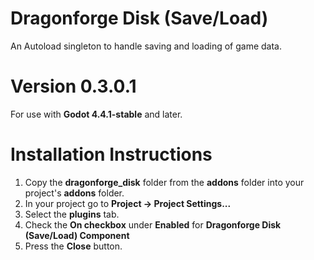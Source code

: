 # Dragonforge Disk (Save/Load)
An Autoload singleton to handle saving and loading of game data.
# Version 0.3.0.1
For use with **Godot 4.4.1-stable** and later.
# Installation Instructions
1. Copy the **dragonforge_disk** folder from the **addons** folder into your project's **addons** folder.
2. In your project go to **Project -> Project Settings...**
3. Select the **plugins** tab.
4. Check the **On checkbox** under **Enabled** for **Dragonforge Disk (Save/Load) Component**
5. Press the **Close** button.
